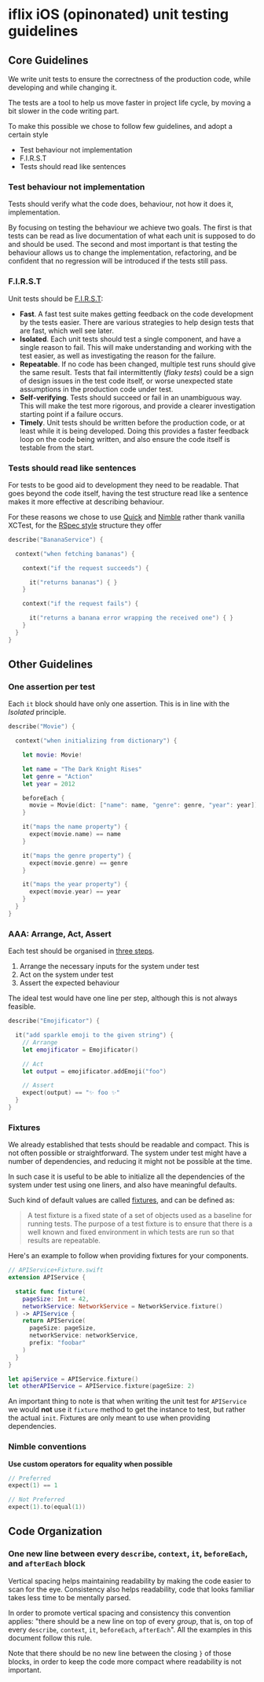 # iflix iOS (opinonated) unit testing guidelines

## Core Guidelines

We write unit tests to ensure the correctness of the production code, while developing and while changing it.

The tests are a tool to help us move faster in project life cycle, by moving a bit slower in the code writing part.

To make this possible we chose to follow few guidelines, and adopt a certain style

- Test behaviour not implementation
- F.I.R.S.T
- Tests should read like sentences

### Test behaviour not implementation

Tests should verify what the code does, behaviour, not how it does it, implementation.

By focusing on testing the behaviour we achieve two goals. The first is that tests can be read as live documentation of what each unit is supposed to do and should be used. The second and most important is that testing the behaviour allows us to change the implementation, refactoring, and be confident that no regression will be introduced if the tests still pass.

### F.I.R.S.T

Unit tests should be [F.I.R.S.T](https://pragprog.com/magazines/2012-01/unit-tests-are-first):

- **Fast**. A fast test suite makes getting feedback on the code development by the tests easier. There are various strategies to help design tests that are fast, which well see later.
- **Isolated**. Each unit tests should test a single component, and have a single reason to fail. This will make understanding and working with the test easier, as well as investigating the reason for the failure.
- **Repeatable**. If no code has been changed, multiple test runs should give the same result. Tests that fail intermittently (_flaky tests_) could be a sign of design issues in the test code itself, or worse unexpected state assumptions in the production code under test.
- **Self-verifying**. Tests should succeed or fail in an unambiguous way. This will make the test more rigorous, and provide a clearer investigation starting point if a failure occurs.
- **Timely**. Unit tests should be written before the production code, or at least while it is being developed. Doing this provides a faster feedback loop on the code being written, and also ensure the code itself is testable from the start.

### Tests should read like sentences

For tests to be good aid to development they need to be readable. That goes beyond the code itself, having the test structure read like a sentence makes it more effective at describing behaviour.

For these reasons we chose to use [Quick](https://github.com/Quick/Quick) and [Nimble](https://github.com/Quick/Nimble) rather thank vanilla XCTest, for the [RSpec style]() structure they offer

```swift
describe("BananaService") {

  context("when fetching bananas") {

    context("if the request succeeds") {

      it("returns bananas") { }
    }

    context("if the request fails") {

      it("returns a banana error wrapping the received one") { }
    }
  }
}
```

## Other Guidelines

### One assertion per test

Each `it` block should have only one assertion. This is in line with the _Isolated_ principle.

```swift
describe("Movie") {

  context("when initializing from dictionary") {

    let movie: Movie!

    let name = "The Dark Knight Rises"
    let genre = "Action"
    let year = 2012

    beforeEach {
      movie = Movie(dict: ["name": name, "genre": genre, "year": year])
    }

    it("maps the name property") {
      expect(movie.name) == name
    }

    it("maps the genre property") {
      expect(movie.genre) == genre
    }

    it("maps the year property") {
      expect(movie.year) == year
    }
  }
}
```

### AAA: Arrange, Act, Assert

Each test should be organised in [three steps](http://wiki.c2.com/?ArrangeActAssert).

1. Arrange the necessary inputs for the system under test
2. Act on the system under test
3. Assert the expected behaviour

The ideal test would have one line per step, although this is not always feasible.

```swift
describe("Emojificator") {

  it("add sparkle emoji to the given string") {
    // Arrange
    let emojificator = Emojificator()

    // Act
    let output = emojificator.addEmoji("foo")

    // Assert
    expect(output) == "✨ foo ✨"
  }
}
```

### Fixtures

We already established that tests should be readable and compact. This is not often possible or straightforward. The system under test might have a number of dependencies, and reducing it might not be possible at the time.

In such case it is useful to be able to initialize all the dependencies of the system under test using one liners, and also have meaningful defaults.

Such kind of default values are called [fixtures](https://github.com/junit-team/junit4/wiki/Test-fixtures), and can be defined as:

> A test fixture is a fixed state of a set of objects used as a baseline for running tests. The purpose of a test fixture is to ensure that there is a well known and fixed environment in which tests are run so that results are repeatable.

Here's an example to follow when providing fixtures for your components.

```swift
// APIService+Fixture.swift
extension APIService {

  static func fixture(
    pageSize: Int = 42,
    networkService: NetworkService = NetworkService.fixture()
  ) -> APIService {
    return APIService(
      pageSize: pageSize,
      networkService: networkService,
      prefix: "foobar"
    )
  }
}

let apiService = APIService.fixture()
let otherAPIService = APIService.fixture(pageSize: 2)
```

An important thing to note is that when writing the unit test for `APIService` we would **not** use it `fixture` method to get the instance to test, but rather the actual `init`. Fixtures are only meant to use when providing dependencies.

### Nimble conventions

**Use custom operators for equality when possible**

```swift
// Preferred
expect(1) == 1

// Not Preferred
expect(1).to(equal(1))
```

## Code Organization

### One new line between every `describe`, `context`, `it`, `beforeEach`, and `afterEach` block

Vertical spacing helps maintaining readability by making the code easier to scan for the eye. Consistency also helps readability, code that looks familiar takes less time to be mentally parsed.

In order to promote vertical spacing and consistency this convention applies: "there should be a new line on top of every _group_, that is, on top of every `describe`, `context`, `it`, `beforeEach`, `afterEach`". All the examples in this document follow this rule.

Note that there should be no new line between the closing `}` of those blocks, in order to keep the code more compact where readability is not important.

